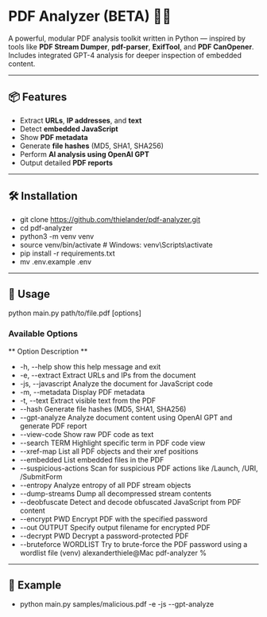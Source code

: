 # PDF Analyzer (BETA) 🕵️‍♂️

A powerful, modular PDF analysis toolkit written in Python — inspired by tools like **PDF Stream Dumper**, **pdf-parser**, **ExifTool**, and **PDF CanOpener**. Includes integrated GPT-4 analysis for deeper inspection of embedded content.

---

## 📦 Features

- Extract **URLs**, **IP addresses**, and **text**
- Detect **embedded JavaScript**
- Show **PDF metadata**
- Generate **file hashes** (MD5, SHA1, SHA256)
- Perform **AI analysis using OpenAI GPT**
- Output detailed **PDF reports**

---

## 🛠 Installation

- git clone https://github.com/thielander/pdf-analyzer.git
- cd pdf-analyzer
- python3 -m venv venv
- source venv/bin/activate  # Windows: venv\Scripts\activate
- pip install -r requirements.txt
- mv .env.example .env

---

## 🚀 Usage

python main.py path/to/file.pdf [options]

### Available Options

** Option	Description **
- -h, --help            show this help message and exit
- -e, --extract         Extract URLs and IPs from the document
- -js, --javascript     Analyze the document for JavaScript code
- -m, --metadata        Display PDF metadata
- -t, --text            Extract visible text from the PDF
- --hash                Generate file hashes (MD5, SHA1, SHA256)
- --gpt-analyze         Analyze document content using OpenAI GPT and generate PDF report
- --view-code           Show raw PDF code as text
- --search TERM         Highlight specific term in PDF code view
- --xref-map            List all PDF objects and their xref positions
- --embedded            List embedded files in the PDF
- --suspicious-actions  Scan for suspicious PDF actions like /Launch, /URI, /SubmitForm
- --entropy             Analyze entropy of all PDF stream objects
- --dump-streams        Dump all decompressed stream contents
- --deobfuscate         Detect and decode obfuscated JavaScript from PDF content
- --encrypt PWD         Encrypt PDF with the specified password
- --out OUTPUT          Specify output filename for encrypted PDF
- --decrypt PWD         Decrypt a password-protected PDF
- --bruteforce WORDLIST
                        Try to brute-force the PDF password using a wordlist file
(venv) alexanderthiele@Mac pdf-analyzer % 

---

## 📄 Example

- python main.py samples/malicious.pdf -e -js --gpt-analyze

